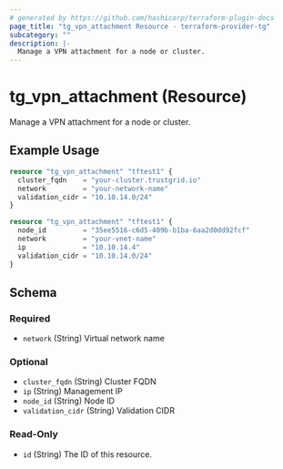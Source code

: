 ```yaml
---
# generated by https://github.com/hashicorp/terraform-plugin-docs
page_title: "tg_vpn_attachment Resource - terraform-provider-tg"
subcategory: ""
description: |-
  Manage a VPN attachment for a node or cluster.
---
```


# tg_vpn_attachment (Resource)

Manage a VPN attachment for a node or cluster.

## Example Usage

```terraform
resource "tg_vpn_attachment" "tftest1" {
  cluster_fqdn    = "your-cluster.trustgrid.io"
  network         = "your-network-name"
  validation_cidr = "10.10.14.0/24"
}

resource "tg_vpn_attachment" "tftest1" {
  node_id         = "35ee5516-c6d5-409b-b1ba-6aa2d0dd92fcf"
  network         = "your-vnet-name"
  ip              = "10.10.14.4"
  validation_cidr = "10.10.14.0/24"
}
```

<!-- schema generated by tfplugindocs -->
## Schema

### Required

- `network` (String) Virtual network name

### Optional

- `cluster_fqdn` (String) Cluster FQDN
- `ip` (String) Management IP
- `node_id` (String) Node ID
- `validation_cidr` (String) Validation CIDR

### Read-Only

- `id` (String) The ID of this resource.
